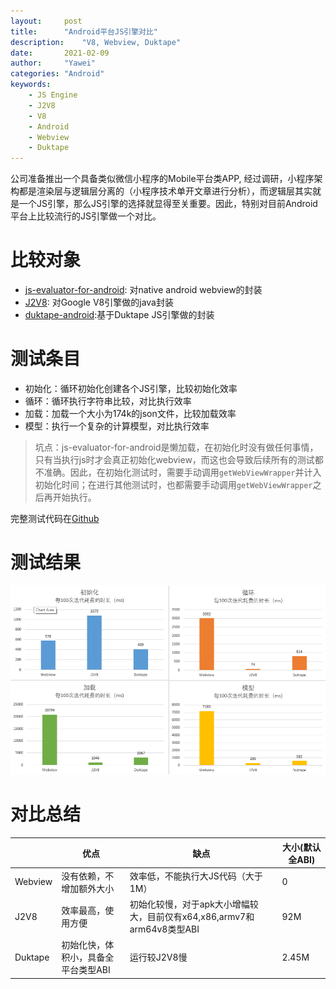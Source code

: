```yaml
---
layout:		post
title:		"Android平台JS引擎对比"
description:	"V8, Webview, Duktape"
date:		2021-02-09
author:		"Yawei"
categories: "Android"
keywords:
	- JS Engine
	- J2V8
	- V8
	- Android
	- Webview
	- Duktape
---
```


公司准备推出一个具备类似微信小程序的Mobile平台类APP, 经过调研，小程序架构都是渲染层与逻辑层分离的（小程序技术单开文章进行分析），而逻辑层其实就是一个JS引擎，那么JS引擎的选择就显得至关重要。因此，特别对目前Android平台上比较流行的JS引擎做一个对比。

# 比较对象

* [js-evaluator-for-android](https://github.com/evgenyneu/js-evaluator-for-android): 对native android webview的封装
* [J2V8](https://github.com/eclipsesource/J2V8): 对Google V8引擎做的java封装
* [duktape-android](https://github.com/cashapp/duktape-android):基于Duktape JS引擎做的封装

# 测试条目

* 初始化：循环初始化创建各个JS引擎，比较初始化效率
* 循环：循环执行字符串比较，对比执行效率
* 加载：加载一个大小为174k的json文件，比较加载效率
* 模型：执行一个复杂的计算模型，对比执行效率

> 坑点：js-evaluator-for-android是懒加载，在初始化时没有做任何事情，只有当执行js时才会真正初始化webview，而这也会导致后续所有的测试都不准确。因此，在初始化测试时，需要手动调用`getWebViewWrapper`并计入初始化时间；在进行其他测试时，也都需要手动调用`getWebViewWrapper`之后再开始执行。 

完整测试代码在[Github](https://github.com/pfcstyle/jsperformance)

# 测试结果

![result](../img/post/2021-02-19/compare-result.png)

# 对比总结

|         | 优点                                | 缺点                                                                   | 大小(默认全ABI) |
| ------- | ----------------------------------- | ---------------------------------------------------------------------- | --------------- |
| Webview | 没有依赖，不增加额外大小            | 效率低，不能执行大JS代码（大于1M）                                     | 0               |
| J2V8    | 效率最高，使用方便                  | 初始化较慢，对于apk大小增幅较大，目前仅有x64,x86,armv7和arm64v8类型ABI | 92M             |
| Duktape | 初始化快，体积小，具备全平台类型ABI | 运行较J2V8慢                                                           | 2.45M           |

